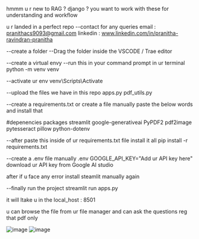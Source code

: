 hmmm u r new to RAG ? django ? 
you want to work with these for understanding and workflow

u r landed in a perfect repo 
--contact for any queries 
email : pranithacs9093@gmail.com
linkedin : www.linkedin.com/in/pranitha-ravindran-pranitha


--create a folder 
--Drag the folder inside the VSCODE / Trae editor

--create a virtual envy 
--run this in your command prompt in ur terminal
python -m venv venv

--activate ur env
venv\Scripts\Activate

--upload the files we have in this repo 
apps.py 
pdf_utils.py 


--create a requirements.txt 
or create a file manually 
paste the below words and install that 

#depenencies packages 
streamlit
google-generativeai
PyPDF2
pdf2image
pytesseract
pillow
python-dotenv


--after paste this inside of ur requirements.txt file install it all
pip install -r requirements.txt


--create a .env file manually 
.env 
GOOGLE_API_KEY="Add ur API key here"
download ur API key from Google AI studio

after if u face any error install steamlit manually again 


--finally run the project 
streamlit run apps.py



it will ltake u in the local_host : 8501

u can browse the file from ur file manager and can ask the questions reg that pdf only 




![image](https://github.com/user-attachments/assets/d3ef4aef-5b6d-4cbb-b9b7-5d72f3c55b70)
![image](https://github.com/user-attachments/assets/76f4ae36-8cbd-444e-9fd7-b9a28d831cd7)


